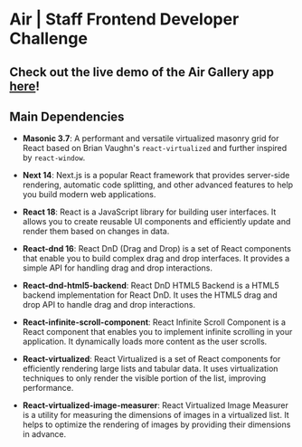 # Air | Staff Frontend Developer Challenge

## Check out the live demo of the Air Gallery app [here](https://air-gallery-next-14.vercel.app)!


## Main Dependencies

- **Masonic 3.7**: A performant and versatile virtualized masonry grid for React based on Brian Vaughn's ```react-virtualized``` and further inspired by ```react-window```.

- **Next 14**: Next.js is a popular React framework that provides server-side rendering, automatic code splitting, and other advanced features to help you build modern web applications.

- **React 18**: React is a JavaScript library for building user interfaces. It allows you to create reusable UI components and efficiently update and render them based on changes in data.

- **React-dnd 16**: React DnD (Drag and Drop) is a set of React components that enable you to build complex drag and drop interfaces. It provides a simple API for handling drag and drop interactions.

- **React-dnd-html5-backend**: React DnD HTML5 Backend is a HTML5 backend implementation for React DnD. It uses the HTML5 drag and drop API to handle drag and drop interactions.

- **React-infinite-scroll-component**: React Infinite Scroll Component is a React component that enables you to implement infinite scrolling in your application. It dynamically loads more content as the user scrolls.

- **React-virtualized**: React Virtualized is a set of React components for efficiently rendering large lists and tabular data. It uses virtualization techniques to only render the visible portion of the list, improving performance.

- **React-virtualized-image-measurer**: React Virtualized Image Measurer is a utility for measuring the dimensions of images in a virtualized list. It helps to optimize the rendering of images by providing their dimensions in advance.

